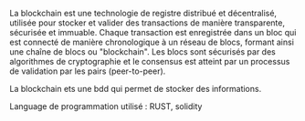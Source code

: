   
La blockchain est une technologie de registre distribué et décentralisé, utilisée pour stocker et valider des transactions de manière transparente, sécurisée et immuable. Chaque transaction est enregistrée dans un bloc qui est connecté de manière chronologique à un réseau de blocs, formant ainsi une chaîne de blocs ou "blockchain". Les blocs sont sécurisés par des algorithmes de cryptographie et le consensus est atteint par un processus de validation par les pairs (peer-to-peer).

La blockchain ets une bdd qui permet de stocker des informations.

Language de programmation utilisé : RUST, solidity